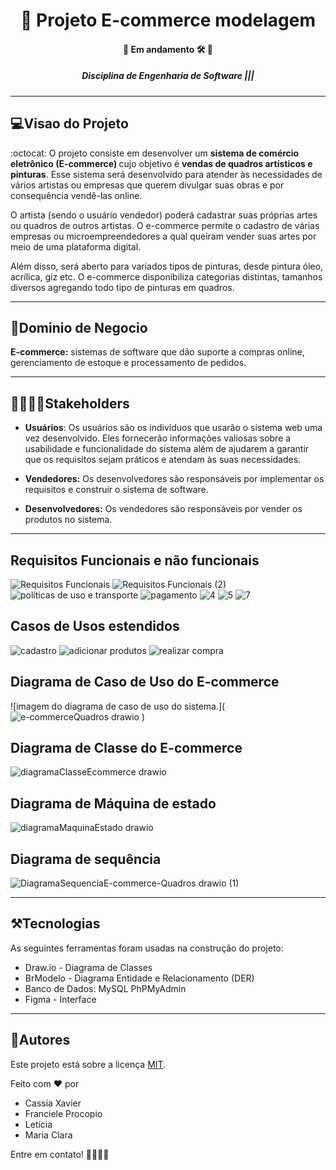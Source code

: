 <h1 align="center">
    <a>🔗 Projeto E-commerce modelagem</a>
</h1> 

<h4 align="center"> 
	🚧 Em andamento 🛠️ 🚧
</h4>
<h5 align="center">Disciplina de Engenharia de Software ||| </h5>

---

## 💻Visao do Projeto

<p align="left"> :octocat: O projeto consiste em desenvolver um <strong>sistema de comércio eletrônico (E-commerce) </strong>
  cujo objetivo é <strong>vendas de quadros artísticos e pinturas</strong>. Esse sistema será desenvolvido para atender 
  às necessidades de vários artistas ou empresas que querem divulgar suas obras e por consequência vendê-las online. 
 </p>

<p align="left"> O artista (sendo o usuário vendedor) poderá cadastrar suas próprias artes ou 
  quadros de outros artistas. O e-commerce permite o cadastro de várias empresas ou microempreendedores a qual queiram vender suas artes por meio de uma plataforma digital.</p>

<p align="left">Além disso, será aberto para variados tipos de pinturas, desde pintura óleo, acrílica, giz etc. O e-commerce disponibiliza categorias distintas, tamanhos diversos agregando todo tipo de pinturas em quadros.</p>


---

## 🎲Dominio de Negocio
  
**E-commerce:** sistemas de software que dão suporte a compras online, gerenciamento de
  estoque e processamento de pedidos.

---

## 👨‍👨‍👦‍👦Stakeholders

 - **Usuários**: Os usuários são os indivíduos que usarão o sistema web uma vez desenvolvido.
Eles fornecerão informações valiosas sobre a usabilidade e funcionalidade do sistema além de ajudarem a
garantir que os requisitos sejam práticos e atendam às suas necessidades.

- **Vendedores:** Os desenvolvedores são responsáveis por implementar os requisitos e construir
o sistema de software.

- **Desenvolvedores:** Os vendedores são responsáveis por vender os produtos no sistema.

---

## Requisitos Funcionais e não funcionais

![Requisitos Funcionais](https://github.com/franpl-pr/E-commerce/assets/52611643/833daf1c-d1d5-4e8c-adaf-eacd27784e3a)
![Requisitos Funcionais (2)](https://github.com/franpl-pr/E-commerce/assets/52611643/b6997094-c65c-45e5-8535-8ce710fcae58)
![políticas de uso e transporte](https://github.com/franpl-pr/E-commerce/assets/52611643/f61ab01f-ecb9-43ab-ae11-2164fffc9305)
![pagamento](https://github.com/franpl-pr/E-commerce/assets/52611643/e5eea55e-26e2-433c-9407-a60378d26cb5)
![4](https://github.com/franpl-pr/E-commerce/assets/52611643/70c35a1c-5218-4908-8dd1-844132aa0aec)
![5](https://github.com/franpl-pr/E-commerce/assets/52611643/cff185e1-a3e3-4271-a638-058ce7ae23ca)
![7](https://github.com/franpl-pr/E-commerce/assets/52611643/1a1a7dd7-57d6-49c4-9ff3-f32bfdaaf331)



## Casos de Usos estendidos

![cadastro](https://github.com/franpl-pr/E-commerce/assets/52611643/12647a41-cc48-44ae-83eb-925c3b7b67df)
![adicionar produtos](https://github.com/franpl-pr/E-commerce/assets/52611643/2304c2a5-199c-4078-9bc5-7519464b702d)
![realizar compra](https://github.com/franpl-pr/E-commerce/assets/52611643/189e7c32-4562-482c-8d37-761dde12b57b)




## Diagrama de Caso de Uso do E-commerce

![imagem do diagrama de caso de uso do sistema.](![e-commerceQuadros drawio](https://github.com/franpl-pr/E-commerce/assets/52611643/3a3841e8-a33b-475e-97df-e139856e9fc1)
)



## Diagrama de Classe do E-commerce
![diagramaClasseEcommerce drawio](https://github.com/franpl-pr/E-commerce/assets/52611643/01b3b380-47d3-46b4-80bd-0e6ab46abb0f)

## Diagrama de Máquina de estado
![diagramaMaquinaEstado drawio](https://github.com/franpl-pr/E-commerce-quadros-art-sticos/assets/52611643/630eb95c-ec7e-4c4b-a51b-8e6aaaec46f3)

## Diagrama de sequência
![DiagramaSequenciaE-commerce-Quadros drawio (1)](https://github.com/franpl-pr/E-commerce-quadros-art-sticos/assets/52611643/e77a122c-7d49-48b0-8692-d05d1cbe933b)


---

## ⚒️Tecnologias

As seguintes ferramentas foram usadas na construção do projeto:

-   Draw.io - Diagrama de Classes
-   BrModelo - Diagrama Entidade e Relacionamento (DER)
-   Banco de Dados: MySQL PhPMyAdmin
-   Figma - Interface

---


## 📝Autores

Este projeto está sobre a licença [MIT](./LICENSE).

Feito com ❤️ por 
- Cassia Xavier
- Franciele Procopio
- Letícia
- Maria Clara

Entre em contato! 👋🏽👋🏽



